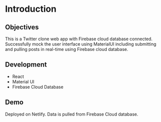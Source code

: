 # Introduction

## Objectives

This is a Twitter clone web app with Firebase cloud database connected. Successfully mock the user interface using MaterialUI including submitting and pulling posts in real-time using Firebase cloud database.

## Development

- React
- Material UI
- Firebase Cloud Database

## Demo
Deployed on Netlify. Data is pulled from Firebase Cloud database.
